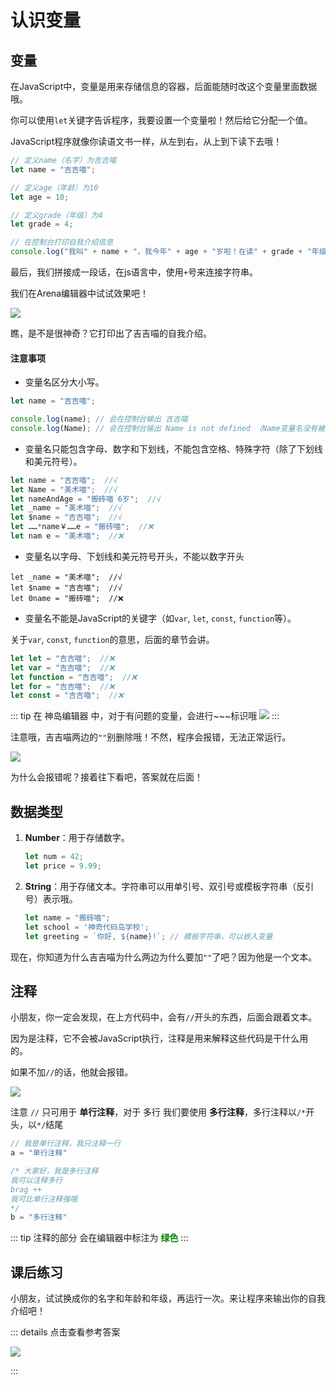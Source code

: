 # 认识变量

## 变量

在JavaScript中，变量是用来存储信息的容器，后面能随时改这个变量里面数据哦。

你可以使用`let`关键字告诉程序，我要设置一个变量啦！然后给它分配一个值。

JavaScript程序就像你读语文书一样，从左到右，从上到下读下去哦！

```javascript
// 定义name（名字）为吉吉喵
let name = "吉吉喵";

// 定义age（年龄）为10
let age = 10;

// 定义grade（年级）为4
let grade = 4;

// 在控制台打印自我介绍信息
console.log("我叫" + name + "，我今年" + age + "岁啦！在读" + grade + "年级。");
```
最后，我们拼接成一段话，在js语言中，使用`+`号来连接字符串。

我们在Arena编辑器中试试效果吧！

![](/QQ20240918-155714.png)

瞧，是不是很神奇？它打印出了吉吉喵的自我介绍。

#### 注意事项

- 变量名区分大小写。
```javascript
let name = "吉吉喵";

console.log(name); // 会在控制台输出 吉吉喵
console.log(Name); // 会在控制台输出 Name is not defined （Name变量名没有被定义）
```
- 变量名只能包含字母、数字和下划线，不能包含空格、特殊字符（除了下划线和美元符号）。
```javascript
let name = "吉吉喵";  //√
let Name = "美术喵";  //√
let nameAndAge = "搬砖喵 6岁";  //√
let _name = "美术喵";  //√
let $name = "吉吉喵";  //√
let ……*name￥……e = "搬砖喵";  //❌
let nam e = "美术喵";  //❌
```
- 变量名以字母、下划线和美元符号开头，不能以数字开头
```javasceipt
let _name = "美术喵";  //√
let $name = "吉吉喵";  //√
let 0name = "搬砖喵";  //❌
```
- 变量名不能是JavaScript的关键字（如`var`, `let`, `const`, `function`等）。

关于`var`, `const`, `function`的意思，后面的章节会讲。
```javascript
let let = "吉吉喵";  //❌
let var = "吉吉喵";  //❌
let function = "吉吉喵";  //❌
let for = "吉吉喵";  //❌
let const = "吉吉喵";  //❌
```

::: tip
在 神岛编辑器 中，对于有问题的变量，会进行~~~标识哦
![](/js-first-va-01.png)
::: 


注意哦，吉吉喵两边的`""`别删除哦！不然，程序会报错，无法正常运行。

![](/QQ20240918-160653.png)

为什么会报错呢？接着往下看吧，答案就在后面！

## 数据类型

1. **Number**：用于存储数字。
   ```javascript
   let num = 42;
   let price = 9.99;
   ```

2. **String**：用于存储文本。字符串可以用单引号、双引号或模板字符串（反引号）表示哦。
   ```javascript
   let name = "搬砖喵";
   let school = '神奇代码岛学校';
   let greeting = `你好, ${name}!`; // 模板字符串，可以嵌入变量
   ```

现在，你知道为什么吉吉喵为什么两边为什么要加`""`了吧？因为他是一个文本。

## 注释
小朋友，你一定会发现，在上方代码中，会有`//`开头的东西，后面会跟着文本。

因为是注释，它不会被JavaScript执行，注释是用来解释这些代码是干什么用的。

如果不加`//`的话，他就会报错。

![](/QQ20240918-162009.png)



注意 `//` 只可用于 **单行注释**，对于 多行 我们要使用 **多行注释**，多行注释以`/*`开头，以`*/`结尾
```javascript
// 我是单行注释，我只注释一行
a = "单行注释"

/* 大家好，我是多行注释
我可以注释多行
brag ++ 
我可比单行注释强哦
*/
b = "多行注释"
```
::: tip
注释的部分 会在编辑器中标注为 **<font color=green>绿色</font>**
:::
## 课后练习

小朋友，试试换成你的名字和年龄和年级，再运行一次。来让程序来输出你的自我介绍吧！


::: details 点击查看参考答案

![](/QQ20240918-162210.png)

::: 